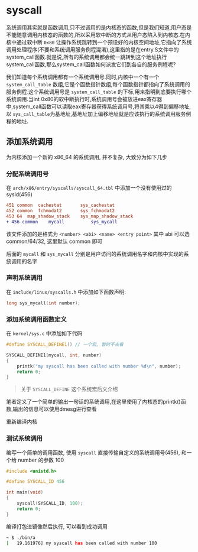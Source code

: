 
# syscall

系统调用其实就是函数调用,只不过调用的是内核态的函数,但是我们知道,用户态是不能随意调用内核态的函数的,所以采用软中断的方式从用户态陷入到内核态.在内核中通过软中断 `0x80` 让操作系统跳转到一个预设好的内核空间地址,它指向了系统调用处理程序(不要和系统调用服务例程混淆),这里指的是在entry.S文件中的system_call函数.就是说,所有的系统调用都会统一跳转到这个地址执行system_call函数,那么system_call函数如何派发它们到各自的服务例程呢?

我们知道每个系统调用都有一个系统调用号.同时,内核中一个有一个 `system_call_table` 数组,它是个函数指针数组,每个函数指针都指向了系统调用的服务例程.这个系统调用号是 `system_call_table` 的下标,用来指明到底要执行哪个系统调用.当int 0x80的软中断执行时,系统调用号会被放进eax寄存器中,system_call函数可以读取eax寄存器获得系统调用号,将其乘以4得到偏移地址,以 `sys_call_table`为基地址,基地址加上偏移地址就是应该执行的系统调用服务例程的地址.

## 添加系统调用

为内核添加一个新的 x86_64 的系统调用, 并不复杂, 大致分为如下几步

### 分配系统调用号

在 `arch/x86/entry/syscalls/syscall_64.tbl` 中添加一个没有使用过的 sysid(456)

```diff
451	common	cachestat		sys_cachestat
452	common	fchmodat2		sys_fchmodat2
453	64	map_shadow_stack	sys_map_shadow_stack
+ 456 common	mycall		    sys_mycall
```

该文件添加的是格式为 `<number> <abi> <name> <entry point>` 其中 abi 可以选 common/64/32, 这里默认 common 即可

后面的 `mycall` 和 `sys_mycall` 分别是用户访问的系统调用名字和内核中实现的系统调用的名字

### 声明系统调用

在 `include/linux/syscalls.h` 中添加如下函数声明:

```c
long sys_mycall(int number);
```

### 添加系统调用函数定义

在 `kernel/sys.c` 中添加如下代码

```c
#define SYSCALL_DEFINE1() // 一个宏, 暂时不去看

SYSCALL_DEFINE1(mycall, int, number)
{
    printk("my syscall has been called with number %d\n", number);
    return 0;
}
```

> 关于 `SYSCALL_DEFINE` 这个系统宏后文介绍

笔者定义了一个简单的输出一句话的系统调用,在这里使用了内核态的printk()函数,输出的信息可以使用dmesg进行查看

重新编译内核

### 测试系统调用

编写一个简单的调用函数, 使用 `syscall` 直接传输自定义的系统调用号(456), 和一个给 number 的参数 100

```c
#include <unistd.h>

#define SYSCALL_ID 456

int main(void)
{
    syscall(SYSCALL_ID, 100);
    return 0;
}
```

编译打包进镜像然后执行, 可以看到成功调用

```bash
~ $ ./bin/a
[   19.161976] my syscall has been called with number 100
```